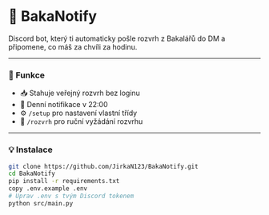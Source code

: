 # 📅 BakaNotify

Discord bot, který ti automaticky pošle rozvrh z Bakalářů do DM a připomene, co máš za chvíli za hodinu.

---

### 🚀 Funkce
- 📥 Stahuje veřejný rozvrh bez loginu
- 🔔 Denní notifikace v 22:00
- ⚙️ `/setup` pro nastavení vlastní třídy
- 💬 `/rozvrh` pro ruční vyžádání rozvrhu

---

### 💡 Instalace

```bash
git clone https://github.com/JirkaN123/BakaNotify.git
cd BakaNotify
pip install -r requirements.txt
copy .env.example .env
# Uprav .env s tvým Discord tokenem
python src/main.py